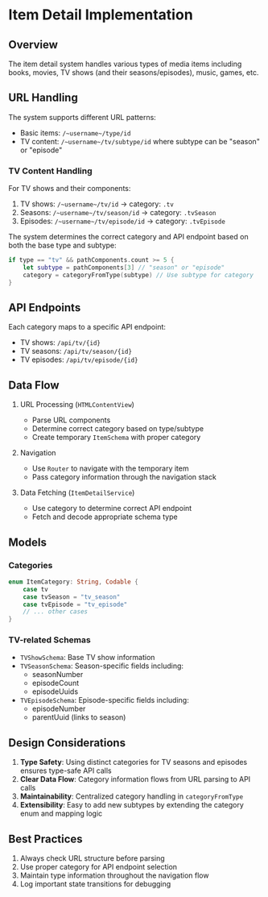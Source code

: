 # Item Detail Implementation

## Overview
The item detail system handles various types of media items including books, movies, TV shows (and their seasons/episodes), music, games, etc.

## URL Handling
The system supports different URL patterns:
- Basic items: `/~username~/type/id`
- TV content: `/~username~/tv/subtype/id` where subtype can be "season" or "episode"

### TV Content Handling
For TV shows and their components:
1. TV shows: `/~username~/tv/id` -> category: `.tv`
2. Seasons: `/~username~/tv/season/id` -> category: `.tvSeason`
3. Episodes: `/~username~/tv/episode/id` -> category: `.tvEpisode`

The system determines the correct category and API endpoint based on both the base type and subtype:
```swift
if type == "tv" && pathComponents.count >= 5 {
    let subtype = pathComponents[3] // "season" or "episode"
    category = categoryFromType(subtype) // Use subtype for category
}
```

## API Endpoints
Each category maps to a specific API endpoint:
- TV shows: `/api/tv/{id}`
- TV seasons: `/api/tv/season/{id}`
- TV episodes: `/api/tv/episode/{id}`

## Data Flow
1. URL Processing (`HTMLContentView`)
   - Parse URL components
   - Determine correct category based on type/subtype
   - Create temporary `ItemSchema` with proper category

2. Navigation
   - Use `Router` to navigate with the temporary item
   - Pass category information through the navigation stack

3. Data Fetching (`ItemDetailService`)
   - Use category to determine correct API endpoint
   - Fetch and decode appropriate schema type

## Models
### Categories
```swift
enum ItemCategory: String, Codable {
    case tv
    case tvSeason = "tv_season"
    case tvEpisode = "tv_episode"
    // ... other cases
}
```

### TV-related Schemas
- `TVShowSchema`: Base TV show information
- `TVSeasonSchema`: Season-specific fields including:
  - seasonNumber
  - episodeCount
  - episodeUuids
- `TVEpisodeSchema`: Episode-specific fields including:
  - episodeNumber
  - parentUuid (links to season)

## Design Considerations
1. **Type Safety**: Using distinct categories for TV seasons and episodes ensures type-safe API calls
2. **Clear Data Flow**: Category information flows from URL parsing to API calls
3. **Maintainability**: Centralized category handling in `categoryFromType`
4. **Extensibility**: Easy to add new subtypes by extending the category enum and mapping logic

## Best Practices
1. Always check URL structure before parsing
2. Use proper category for API endpoint selection
3. Maintain type information throughout the navigation flow
4. Log important state transitions for debugging 